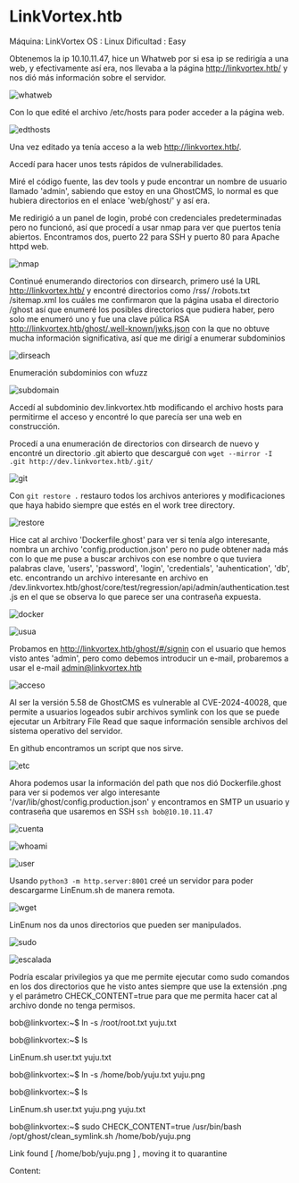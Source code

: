 
# LinkVortex.htb
Máquina: LinkVortex        OS : Linux       Dificultad : Easy

Obtenemos la ip 10.10.11.47, hice un Whatweb por si esa ip se redirigía a una web, y efectivamente así era, nos llevaba a la página http://linkvortex.htb/ y nos dió más información sobre el servidor.

![whatweb](https://github.com/user-attachments/assets/0f64f3ec-0638-4b8b-9041-72c20da13ed8)

Con lo que edité el archivo /etc/hosts para poder acceder a la página web.

![edthosts](https://github.com/user-attachments/assets/2f37e39d-6049-4b61-a932-7d12a4db9771)

Una vez editado ya tenía acceso a la web http://linkvortex.htb/. 

Accedí para hacer unos tests rápidos de vulnerabilidades. 


Miré el código fuente, las dev tools y pude encontrar un nombre de usuario llamado 'admin', sabiendo que estoy en una GhostCMS, lo normal es que hubiera directorios en el enlace 'web/ghost/' y así era. 


Me redirigió a un panel de login, probé con credenciales predeterminadas pero no funcionó,
así que procedí a usar nmap para ver que puertos tenía abiertos. Encontramos dos, puerto 22 para SSH y puerto 80 para Apache httpd web.

![nmap](https://github.com/user-attachments/assets/183b2339-79ed-4d44-a400-befc5ccc6c94)


Continué enumerando directorios con dirsearch, primero usé la URL http://linkvortex.htb/ y encontré directorios como /rss/ /robots.txt /sitemap.xml los cuáles me confirmaron que la página usaba el directorio /ghost así que enumeré los posibles directorios que pudiera haber, pero solo me enumeró uno y fue una clave púlica RSA http://linkvortex.htb/ghost/.well-known/jwks.json con la que no obtuve mucha información significativa, así que me dirigí a enumerar subdominios


![dirseach](https://github.com/user-attachments/assets/82a15e61-54d2-47da-88fb-2abf8c79f4c5)


Enumeración subdominios con wfuzz

![subdomain](https://github.com/user-attachments/assets/046f2fce-7e5a-4f92-9254-f4de52b8a8cf)

Accedí al subdominio dev.linkvortex.htb modificando el archivo hosts para permitirme el acceso y encontré lo que parecía ser una web en construcción. 


Procedí a una enumeración de directorios con dirsearch de nuevo y encontré un directorio .git abierto que descargué con `wget --mirror -I .git http://dev.linkvortex.htb/.git/`

![git](https://github.com/user-attachments/assets/9c559044-fd09-44e4-bbe2-8b1ba7dd1b30)




Con `git restore .` restauro todos los archivos anteriores y modificaciones que haya habido siempre que estés en el work tree directory.

![restore](https://github.com/user-attachments/assets/c62b27bf-3514-45c5-aa9f-5d3243976204)

Hice cat al archivo 'Dockerfile.ghost' para ver si tenía algo interesante, nombra un archivo 'config.production.json' pero no pude obtener nada más con lo que me puse a buscar archivos con ese nombre o que tuviera palabras clave, 'users', 'password', 'login', 'credentials', 'auhentication', 'db', etc. encontrando un archivo interesante en archivo en /dev.linkvortex.htb/ghost/core/test/regression/api/admin/authentication.test.js en el que se observa lo que parece ser una contraseña expuesta. 

![docker](https://github.com/user-attachments/assets/dd1c963d-c23c-4c7c-9032-acc023fcf717)


![usua](https://github.com/user-attachments/assets/96297677-7930-4f35-9260-14316d69f780)


Probamos en http://linkvortex.htb/ghost/#/signin con el usuario que hemos visto antes 'admin', pero como debemos introducir un e-mail, probaremos a usar el e-mail admin@linkvortex.htb

![acceso](https://github.com/user-attachments/assets/1b5fbd7e-f631-4272-8812-13490035c95d)


Al ser la versión 5.58 de GhostCMS es vulnerable al CVE-2024-40028, que permite a usuarios logeados subir archivos symlink con los que se puede ejecutar un Arbitrary File Read que saque información sensible archivos del sistema operativo del servidor.


En github encontramos un script que nos sirve. 

![etc](https://github.com/user-attachments/assets/4fa73557-9983-4205-bdc7-6a23deeab235)

Ahora podemos usar la información del path que nos dió Dockerfile.ghost para ver si podemos ver algo interesante '/var/lib/ghost/config.production.json' y encontramos en SMTP un usuario y contraseña que usaremos en
SSH `ssh bob@10.10.11.47`

![cuenta](https://github.com/user-attachments/assets/cf4cf122-bcf1-4c1c-8b5b-76d24a65c48c)

![whoami](https://github.com/user-attachments/assets/96a8a98c-7b4a-4550-98e8-0606964cfe99)

![user](https://github.com/user-attachments/assets/d4c991b1-e3a1-4f84-b9c9-147575d0fef5)

Usando `python3 -m http.server:8001` creé un servidor para poder descargarme LinEnum.sh de manera remota.

![wget](https://github.com/user-attachments/assets/6c245e50-df8c-4d57-b30f-acbe14fc0d79)

LinEnum nos da unos directorios que pueden ser manipulados.

![sudo](https://github.com/user-attachments/assets/8212ab6e-ab5b-4bec-992c-12735aefbf81)

![escalada](https://github.com/user-attachments/assets/eb284522-13e9-42cb-92a2-3c5bef5269ba)

Podría escalar privilegios ya que me permite ejecutar como sudo comandos en los dos directorios que he visto antes siempre que use la extensión .png y el parámetro CHECK_CONTENT=true para que me permita hacer cat
al archivo donde no tenga permisos.



bob@linkvortex:~$ ln -s /root/root.txt yuju.txt


bob@linkvortex:~$ ls


LinEnum.sh  user.txt  yuju.txt


bob@linkvortex:~$ ln -s /home/bob/yuju.txt yuju.png


bob@linkvortex:~$ ls


LinEnum.sh  user.txt  yuju.png  yuju.txt


bob@linkvortex:~$ sudo CHECK_CONTENT=true /usr/bin/bash /opt/ghost/clean_symlink.sh /home/bob/yuju.png


Link found [ /home/bob/yuju.png ] , moving it to quarantine


Content:



























 


